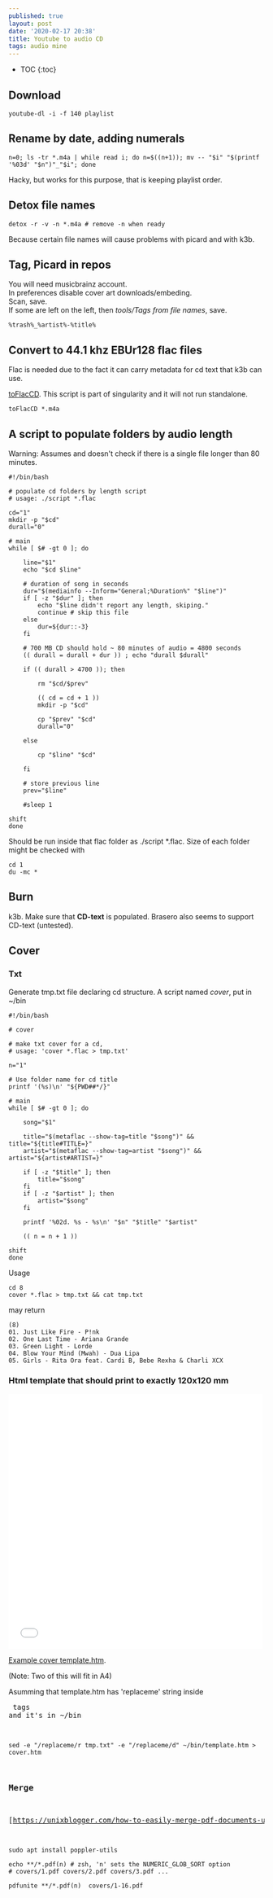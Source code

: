```yaml
---
published: true
layout: post
date: '2020-02-17 20:38'
title: Youtube to audio CD
tags: audio mine 
---
```

* TOC
{:toc}

## Download

    youtube-dl -i -f 140 playlist
    
## Rename by date, adding numerals

    n=0; ls -tr *.m4a | while read i; do n=$((n+1)); mv -- "$i" "$(printf '%03d' "$n")"_"$i"; done
    
Hacky, but works for this purpose, that is keeping playlist order.

## Detox file names

    detox -r -v -n *.m4a # remove -n when ready
    
Because certain file names will cause problems with picard and with k3b.

## Tag, Picard in repos

You will need musicbrainz account.  
In preferences disable cover art downloads/embeding.  
Scan, save.  
If some are left on the left, then *tools/Tags from file names*, save.

    %trash%_%artist%-%title%

## Convert to 44.1 khz EBUr128 flac files

Flac is needed due to the fact it can carry metadata for cd text that k3b can use.

[toFlacCD](https://raw.githubusercontent.com/brontosaurusrex/singularity/master/bin/toFlacCD). This script is part of singularity and it will not run standalone.

    toFlacCD *.m4a
    
## A script to populate folders by audio length

Warning: Assumes and doesn't check if there is a single file longer than 80 minutes.

    #!/bin/bash

    # populate cd folders by length script
    # usage: ./script *.flac

    cd="1"
    mkdir -p "$cd"
    durall="0"

    # main
    while [ $# -gt 0 ]; do

        line="$1"
        echo "$cd $line"
        
        # duration of song in seconds
        dur="$(mediainfo --Inform="General;%Duration%" "$line")"
        if [ -z "$dur" ]; then
            echo "$line didn't report any length, skiping."
            continue # skip this file
        else
            dur=${dur::-3}
        fi
        
        # 700 MB CD should hold ~ 80 minutes of audio = 4800 seconds
        (( durall = durall + dur )) ; echo "durall $durall"
        
        if (( durall > 4700 )); then
        
            rm "$cd/$prev"
        
            (( cd = cd + 1 ))
            mkdir -p "$cd"
            
            cp "$prev" "$cd"
            durall="0"
            
        else
            
            cp "$line" "$cd"
            
        fi
        
        # store previous line
        prev="$line"
        
        #sleep 1
        
    shift
    done

Should be run inside that flac folder as ./script *.flac. Size of each folder might be checked with

    cd 1
    du -mc *

## Burn

k3b. Make sure that **CD-text** is populated. Brasero also seems to support CD-text (untested).

## Cover

### Txt

Generate tmp.txt file declaring cd structure. A script named *cover*, put in ~/bin

    #!/bin/bash

    # cover

    # make txt cover for a cd, 
    # usage: 'cover *.flac > tmp.txt'

    n="1"

    # Use folder name for cd title
    printf '(%s)\n' "${PWD##*/}"

    # main
    while [ $# -gt 0 ]; do

        song="$1"

        title="$(metaflac --show-tag=title "$song")" && title="${title#TITLE=}"
        artist="$(metaflac --show-tag=artist "$song")" && artist="${artist#ARTIST=}"

        if [ -z "$title" ]; then
            title="$song"
        fi
        if [ -z "$artist" ]; then
            artist="$song"
        fi
        
        printf '%02d. %s - %s\n' "$n" "$title" "$artist"
               
        (( n = n + 1 ))

    shift
    done
    
Usage

    cd 8
    cover *.flac > tmp.txt && cat tmp.txt

may return

    (8)
    01. Just Like Fire - P!nk
    02. One Last Time - Ariana Grande
    03. Green Light - Lorde
    04. Blow Your Mind (Mwah) - Dua Lipa
    05. Girls - Rita Ora feat. Cardi B, Bebe Rexha & Charli XCX
    
### Html template that should print to exactly 120x120 mm

<iframe src="/cover.htm" style="border:0; width:500px; height:500px;"></iframe>

[Example cover template.htm](/cover.htm). 

(Note: Two of this will fit in A4)

Asumming that template.htm has 'replaceme' string inside <pre> tags and it's in ~/bin

    sed -e "/replaceme/r tmp.txt" -e "/replaceme/d" ~/bin/template.htm > cover.htm
    
### Merge

[https://unixblogger.com/how-to-easily-merge-pdf-documents-under-linux/](https://unixblogger.com/how-to-easily-merge-pdf-documents-under-linux/)

    sudo apt install poppler-utils
    
    echo **/*.pdf(n) # zsh, 'n' sets the NUMERIC_GLOB_SORT option
    # covers/1.pdf covers/2.pdf covers/3.pdf ...
    
    pdfunite **/*.pdf(n)  covers/1-16.pdf
